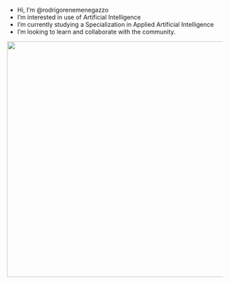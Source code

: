 - Hi, I’m @rodrigorenemenegazzo
- I’m interested in use of Artificial Intelligence
- I’m currently studying a Specialization in Applied Artificial Intelligence
- I’m looking to learn and collaborate with the community.
<!--- - 📫 How to reach me: vdacpd@gmail.com  --->


<img src="https://user-images.githubusercontent.com/47665463/168121764-2e3db285-5091-4df1-9420-3164176957cf.png" width="550">




<!---
rodrigorenemenegazzo/rodrigorenemenegazzo is a ✨ special ✨ repository because its `README.md` (this file) appears on your GitHub profile.
You can click the Preview link to take a look at your changes.
--->

